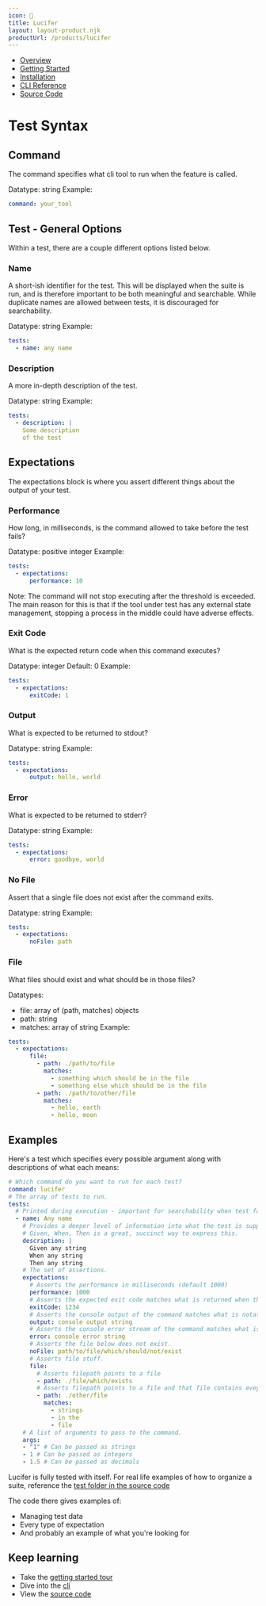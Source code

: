 ```yaml
--- 
icon: 🐲
title: Lucifer
layout: layout-product.njk
productUrl: /products/lucifer
---
```


- [Overview](/products/lucifer)
- [Getting Started](/products/lucifer/docs)
- [Installation](/products/lucifer/installation)
- [CLI Reference](/products/lucifer/cli)
- [Source Code](https://github.com/winstonpucket/lucifer)

# Test Syntax

## Command

The command specifies what cli tool to run when the feature is called. 

Datatype: string
Example:
```yaml
command: your_tool
```

## Test - General Options

Within a test, there are a couple different options listed below.

### Name

A short-ish identifier for the test. This will be displayed when the suite is run, and is therefore important to be both meaningful and searchable. While duplicate names are allowed between tests, it is discouraged for searchability.

Datatype: string
Example:
```yaml
tests: 
  - name: any name
```

### Description

A more in-depth description of the test.

Datatype: string
Example:
```yaml
tests: 
  - description: |
    Some description
    of the test
```

## Expectations

The expectations block is where you assert different things about the output of your test.

### Performance

How long, in milliseconds, is the command allowed to take before the test fails? 

Datatype: positive integer
Example:
```yaml
tests: 
  - expectations: 
      performance: 10
```

Note: The command will not stop executing after the threshold is exceeded. The main reason for this is that if the tool under test has any external state management, stopping a process in the middle could have adverse effects.

### Exit Code

What is the expected return code when this command executes?

Datatype: integer
Default: 0
Example:
```yaml
tests: 
  - expectations: 
      exitCode: 1
```

### Output

What is expected to be returned to stdout?

Datatype: string
Example:
```yaml
tests: 
  - expectations: 
      output: hello, world
```

### Error

What is expected to be returned to stderr?

Datatype: string
Example:
```yaml
tests: 
  - expectations: 
      error: goodbye, world
```

### No File

Assert that a single file does not exist after the command exits.

Datatype: string
Example:
```yaml
tests: 
  - expectations: 
      noFile: path
```

### File

What files should exist and what should be in those files?

Datatypes:
- file: array of (path, matches) objects
- path: string
- matches: array of string
Example:
```yaml
tests: 
  - expectations: 
      file: 
        - path: ./path/to/file
          matches:
            - something which should be in the file
            - something else which should be in the file
        - path: ./path/to/other/file
          matches:
            - hello, earth
            - hello, moon
```

## Examples

Here's a test which specifies every possible argument along with descriptions of what each means:

```yaml
# Which command do you want to run for each test?
command: lucifer 
# The array of tests to run.
tests:
  # Printed during execution - important for searchability when test fails.
  - name: Any name
    # Provides a deeper level of information into what the test is supposed to assert.
    # Given, When, Then is a great, succinct way to express this.
    description: |
      Given any string
      When any string
      Then any string
    # The set of assertions.
    expectations:
      # Asserts the performance in milliseconds (default 1000)
      performance: 1000
      # Asserts the expected exit code matches what is returned when the tool is run. 
      exitCode: 1234
      # Asserts the console output of the command matches what is notated here.
      output: console output string
      # Asserts the console error stream of the command matches what is notated here.
      error: console error string
      # Asserts the file below does not exist.
      noFile: path/to/file/which/should/not/exist
      # Asserts file stuff.
      file:
        # Asserts filepath points to a file
        - path: ./file/which/exists
        # Asserts filepath points to a file and that file contains eveything in matches
        - path: ./other/file
          matches:
            - strings
            - in the
            - file
    # A list of arguments to pass to the command.
    args:
    - "1" # Can be passed as strings
    - 1 # Can be passed as integers
    - 1.5 # Can be passed as decimals
```

Lucifer is fully tested with itself. For real life examples of how to organize a suite, reference the [test folder in the source code](https://github.com/winstonpuckett/lucifer/tree/main/tests)

The code there gives examples of:
- Managing test data
- Every type of expectation
- And probably an example of what you're looking for

## Keep learning

- Take the [getting started tour](/products/lucifer/docs)
- Dive into the [cli](/products/lucifer/cli)
- View the [source code](https://github.com/winstonpuckett/lucifer)
